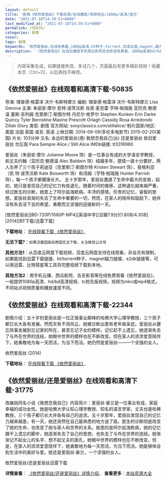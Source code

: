 ```yaml
---
layout: default
title: '剧情《依然爱丽丝》下载资源/在线播放/视频地址/1080p/高清/蓝光'
date: "2021-07-10T14:39:51+0800"
last_modified_at: "2021-07-10T14:39:51+0800"
permalink: /50835/
categories: 剧情
cover:
tags: 剧情
keywords: '依然爱丽丝,在线免费看,1080p高清,bt种子,torrent,百度云盘,magnet,磁力链,迅雷下载资源'
description: '《依然爱丽丝》在线云播放手机西瓜影院吉吉影音免费看，1080p高清bd/hd未删减完整版和tc抢先枪版，mkv/mp4格式，附带bt/torrent种子、magnet/磁力链、百度云盘、网盘资源迅雷下载链接'
---
```


>内容采集生成，如果链接失效，多试几个，页面最后有更多精彩视频！收藏本页（Ctrl+D)，以后再找不麻烦。


## 《依然爱丽丝》在线观看和高清下载-50835

导演: 理查德·格雷泽 沃什·韦斯特摩兰 编剧: 理查德·格雷泽 沃什·韦斯特摩兰 Lisa Genova 主演: 朱丽安·摩尔 凯特·波茨沃斯 肖恩·麦克雷 亨特·帕瑞施 亚历克·鲍德温 塞斯·吉列姆 克里斯汀·斯图尔特 丹尼尔·格罗尔 Stephen Kunken Erin Darke Quincy Tyler Bernstine Maxine Prescott Orlagh Cassidy Rosa Arredondo Zillah Glory 类型: 剧情 官方网站: sonyclassics.com/stillalice/ 制片国家/地区: 美国 法国 英国 语言: 英语 上映日期: 2014-09-08(多伦多电影节) 2015-02-20(美国) 片长: 103分钟 又名: 永远的爱丽丝(港) 我想念我自己(台) 还是爱丽丝 依旧爱丽丝 勿忘我 Para Sempre Alice / Still Alice IMDb链接: tt3316960

爱丽丝（朱丽安·摩尔 Julianne Moore 饰）是一位事业有成的大学语言学教授，和丈夫约翰（亚历克·鲍德温 Alec Baldwin 饰）结婚多年，感情一直十分要好，两人生养了三个孩子莉迪亚（克里斯汀·斯图尔特 Kristen Stewart 饰）、斐格利亚（凯 特·波茨沃斯 Kate Bosworth 饰）和汤姆（亨特·帕瑞施 Hunter Parrish 饰），每一个孩子都健康长大。 五十岁那年，爱丽丝遭遇了生命中最大的变故，起初，她只是发现自己的记忆力有些退化，随着时间的推移，这种退化越来越严重，经过医生的诊断，她患上了阿尔兹海默病。丰沛的感情，珍贵的记忆，睿智的思想，爱丽丝渐渐的失去了生命中重要的一切，然而，在家人的陪伴和鼓励下，她并没有失去活下去的希望，勇敢而又坚强的迎接新的一天。


[依然爱丽丝][BD-720P/1080P-MP4][英语中字][豆瓣7.9分][1.8GB/4.3GB][2014][BT下载/迅雷下载]

**下载地址**： [在线观看下载 《依然爱丽丝》](https://www.btdx8.com/torrent/still_alice_2014.html) 


**无法下载?**：`如果迅雷因版权原因无法下载，关注微信公众号 `

**其他方法1**：从百度云网盘下载视频，百度云网盘支持在线观看，非会员有限制，如果能找到迅雷下载链接、bt/torrent种子、magnet磁力链接、e2dk链接等，可以用迅雷、比特彗星等工具将完整视频下载到本地。

**其他方法2**：用手机云播、西瓜影院、吉吉影音等在线免费观看《依然爱丽丝》，一般提供1080p高清、hd/bd高清视频、tc抢先版视频，视频为mkv或mp4格式，不同站点视频质量和播放速度不同。


## 《依然爱丽丝》在线观看和高清下载-22344

剧情介绍：五十岁的爱丽丝是一位正值事业颠峰的哈佛大学心理学教授，三个孩子都已长大各有发展。然而天有不测风云，她被诊断出患有老年痴呆症。爱丽丝从健忘琐事发展到忘记家的所在，甚至忘记子女的模样。记忆赶不上遗忘，她逐渐失去了与外在世界的连结，她眼中世界的模样也在不断改变。但在家人的浓浓爱意陪伴下，她勇敢地为每一天而活，为当下而活。她仍然是爱丽丝——一个坚强的女人。


依然爱丽丝 (2014)

**下载地址**： [在线观看下载 《依然爱丽丝》](https://www.btbtdy.me/btdy/dy545.html) 


## 《依然爱丽丝/还是爱丽丝》在线观看和高清下载-31775

改编自同名小说《我想念我自己》内容简介：爱丽丝&middot;豪兰是一位事业有成、家庭幸福的成功女性。她是哈佛大学认知心理学教授、知名的语言学家，丈夫也是哈佛教授，三个孩子都已长大并各有自己的追求。五十岁那年，爱丽丝发现自己的记忆力越来越差，有一天，她还突然在自己最熟悉的地方迷了路。医生的诊断彻底改变了她的生命，也改变了她与家人和世界的关系。她患的是阿尔兹海默病，她的记忆跟不上遗忘的脚步，她逐渐失去了自己的思想，也失去了与外在世界的连结。她渐渐记不起女儿的名字、想不起丈夫的面孔，她眼中世界的模样也在不断改变。但是，在家人的浓浓爱意陪伴下，她勇敢地为每一天而活，为当下而活。她能够体会到生活中的美好与爱。她还是爱丽丝&middot;豪兰，一个坚强的女人。<!---剧情end--->


依然爱丽丝/还是爱丽丝迅雷下载

**详情查看**： [《依然爱丽丝/还是爱丽丝》详情介绍](/movie/31775/)， **查看更多**：[本站资源大全](/movie/t/all/)

